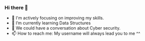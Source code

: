 ### Hi there 👋

- 🔭 I'm actively focusing on improving my skills.
- 🌱 I’m currently learning Data Structures
- 💬 We could have a conversation about Cyber security.
- 📫 How to reach me: My username will always lead you to me ^^


